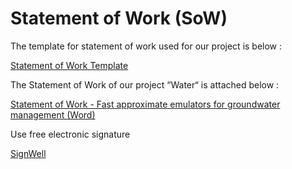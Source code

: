 # Statement of Work (SoW)

The template for statement of work used for our project is below :

[Statement of Work Template](https://docs.google.com/document/d/1t_FPecyiHKu8Csp672LsT4Q8VP_so04Z/edit?usp=sharing&ouid=102831358524224332786&rtpof=true&sd=true)

The Statement of Work of our project “Water“ is attached below : 

[Statement of Work - Fast approximate emulators for groundwater management (Word)](https://docs.google.com/document/d/1H-SCv0NNbi8f1jjoBuf9WhkhMk1KqLWc/edit?usp=sharing&ouid=102831358524224332786&rtpof=true&sd=true)

Use free electronic signature

[SignWell](https://www.signwell.com/)

 